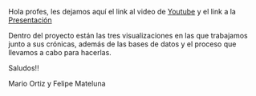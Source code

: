 Hola profes, les dejamos aquí el link al video de [Youtube](https://youtu.be/fDdosQAk__0) y el link a la [Presentación](https://www.canva.com/design/DAGIEjE_M_w/JrFDZCxhr458FpYa2h21kQ/edit?utm_content=DAGIEjE_M_w&utm_campaign=designshare&utm_medium=link2&utm_source=sharebutton)

Dentro del proyecto están las tres visualizaciones en las que trabajamos junto a sus crónicas, además de las bases de datos y el proceso que llevamos a cabo para hacerlas. 

Saludos!!

Mario Ortiz y Felipe Mateluna

